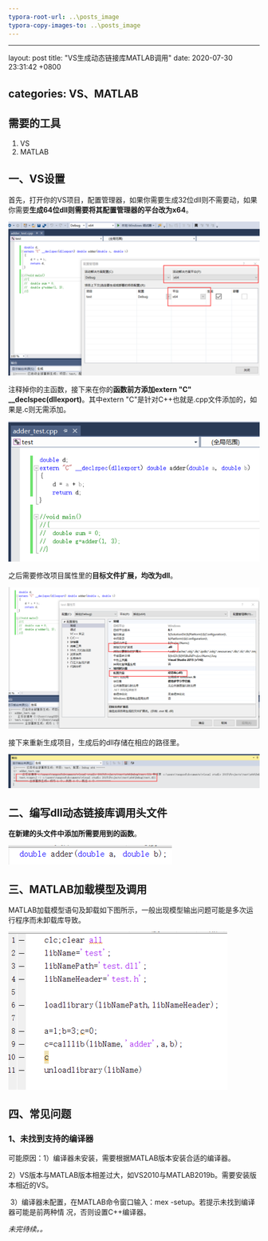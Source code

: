```yaml
---
typora-root-url: ..\posts_image
typora-copy-images-to: ..\posts_image
---
```


---
layout: post
title:  "VS生成动态链接库MATLAB调用"
date:   2020-07-30 23:31:42 +0800

categories: VS、MATLAB
---	

## **需要的工具**

1. VS
2. MATLAB

## **一、VS设置**

首先，打开你的VS项目，配置管理器，如果你需要生成32位dll则不需要动，如果你需要**生成64位dll则需要将其配置管理器的平台改为x64**。

![](/posts_image/2-1.png)

注释掉你的主函数，接下来在你的**函数前方添加extern "C" __declspec(dllexport)**。其中extern "C"是针对C++也就是.cpp文件添加的，如果是.c则无需添加。

![](/posts_image/2-2.png)

之后需要修改项目属性里的**目标文件扩展，均改为dll**。

![](/posts_image/2-3.png)

接下来重新生成项目，生成后的dll存储在相应的路径里。

![](/posts_image/2-4.png)

## **二、编写dll动态链接库调用头文件**

**在新建的头文件中添加所需要用到的函数**。

![](/posts_image/2-5.png)

## **三、MATLAB加载模型及调用**

MATLAB加载模型语句及卸载如下图所示，一般出现模型输出问题可能是多次运行程序而未卸载库导致。

![](/posts_image/2-6.png)

## 四、常见问题

### 1、未找到支持的编译器

可能原因：1）编译器未安装，需要根据MATLAB版本安装合适的编译器。

​					2）VS版本与MATLAB版本相差过大，如VS2010与MATLAB2019b。需要安装版本相近的VS。

​					3）编译器未配置，在MATLAB命令窗口输入：mex -setup。若提示未找到编译器可能是前两种情							况，否则设置C++编译器。

*未完待续。。*